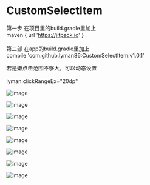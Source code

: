 # CustomSelectItem

第一步 在项目里的build.gradle里加上 
<br>
maven { url 'https://jitpack.io' }
<br>
<br>
第二部 在app的build.gradle里加上 
<br>
compile 'com.github.lyman86:CustomSelectItem:v1.0.1'  


若是嫌点击范围不够大，可以动态设置   
<br>
lyman:clickRangeEx="20dp"

![image](https://github.com/lyman86/CustomSelectItem/blob/master/app/screenshots/B0384677-0C2D-4735-95D2-5F5C94E4F188.png)

![image](https://github.com/lyman86/CustomSelectItem/blob/master/app/screenshots/0D5AE41C-5E7D-4043-8A3F-225FB35154B5.png)

![image](https://github.com/lyman86/CustomSelectItem/blob/master/app/screenshots/2866CEC1-8B3C-4343-A99F-36792EB34494.png)

![image](https://github.com/lyman86/CustomSelectItem/blob/master/app/screenshots/3EFA9EEE-FE28-462F-BB05-8DA7C86FB136.png)

![image](https://github.com/lyman86/CustomSelectItem/blob/master/app/screenshots/67C54F7C-39CF-4111-BD25-BEC6AA787AAA.png)

![image](https://github.com/lyman86/CustomSelectItem/blob/master/app/screenshots/82603E09-C0D4-419F-A8B8-64EE2DE82CA3.png)

![image](https://github.com/lyman86/CustomSelectItem/blob/master/app/screenshots/9E90028D-A767-412E-B8B4-8BA7B81729DA.png)

![image](https://github.com/lyman86/CustomSelectItem/blob/master/app/screenshots/B9CDF630-AEA2-459A-836F-12E0EDE678A8.png)



